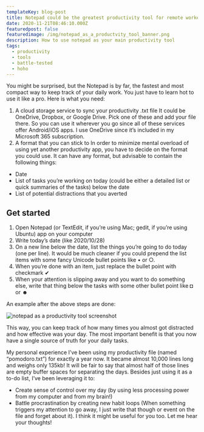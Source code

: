 ```yaml
---
templateKey: blog-post
title: Notepad could be the greatest productivity tool for remote workers
date: 2020-11-21T08:46:10.000Z
featuredpost: false
featuredimage: /img/notepad_as_a_productvity_tool_banner.png
description: How to use notepad as your main productivity tool
tags:
  - productivity
  - tools
  - battle-tested
  - hoho
---
```

You might be surprised, but the Notepad is by far, the fastest and most compact way to keep track of your daily work. You just have to learn hot to use it like a pro. Here is what you need: 

1. A cloud storage service to sync your productivity .txt file
It could be OneDrive, Dropbox, or Google Drive. Pick one of these and add your file there. So you can use it wherever you go since all of these services offer Android/iOS apps. 
I use OneDrive since it’s included in my Microsoft 365 subscription. 
2. A format that you can stick to
In order to minimize mental overload of using yet another productivity app, you have to decide on the format you could use. It can have any format, but advisable to contain the following things: 
-	Date
-	List of tasks you’re working on today (could be either a detailed list or quick summaries of the tasks) below the date
-	List of potential distractions that you averted

## Get started

1.	Open Notepad (or TextEdit, if you’re using Mac; gedit, if you’re using Ubuntu) app on your computer
2.	Write today’s date (like 2020/10/28)
3.	On a new line below the date, list the things you’re going to do today (one per line). It would be much cleaner if you could prepend the list items with some fancy Unicode bullet points like • or ○. 
4.	When you’re done with an item, just replace the bullet point with checkmark ✔
5.	When your attention is slipping away and you want to do something else, write that thing below the tasks with some other bullet point like ◘ or ☻

An example after the above steps are done:

![notepad as a productivity tool screenshot](/img/notepad_as_productivity_tool.png)

This way, you can keep track of how many times you almost got distracted and how effective was your day. The most important benefit is that you now have a single source of truth for your daily tasks.

My personal experience 
I’ve been using my productivity file (named “pomodoro.txt”) for exactly a year now. It became almost 10,000 lines long and weighs only 135kb! It will be fair to say that almost half of those lines are empty buffer spaces for separating the days. 
Besides just using it as a to-do list, I’ve been leveraging it to: 
-	Create sense of control over my day (by using less processing power from my computer and from my brain!)
-	Battle procrastination by creating new habit loops (When something triggers my attention to go away, I just write that though or event on the file and forget about it).
I think it might be useful for you too. Let me hear your thoughts!

